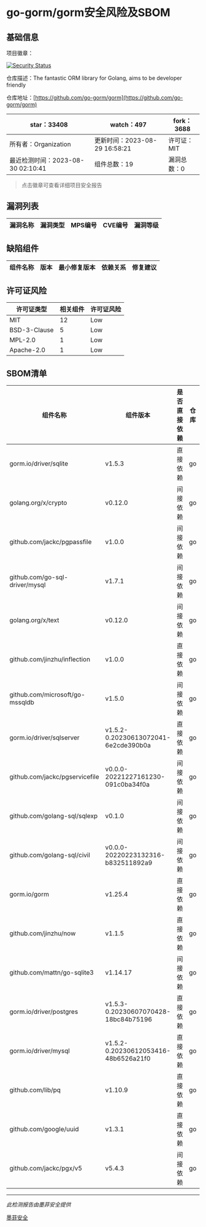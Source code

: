 # go-gorm/gorm安全风险及SBOM

## 基础信息

项目徽章：

[![Security Status](https://www.murphysec.com/platform3/v31/badge/1696586146447712256.svg)](https://www.murphysec.com/console/report/1696586146401574913/1696586146447712256)

仓库描述：The fantastic ORM library for Golang, aims to be developer friendly

仓库地址：[https://github.com/go-gorm/gorm](https://github.com/go-gorm/gorm)

| star：33408 | watch：497 | fork：3688 |
| ----------- | -------------- | ------------ |
| 所有者：Organization | 更新时间：2023-08-29 16:58:21 | 许可证：MIT |
| 最近检测时间：2023-08-30 02:10:41 | 组件总数：19 | 漏洞总数：0 |

> 点击徽章可查看详细项目安全报告



## 漏洞列表

| 漏洞名称 | 漏洞类型 | MPS编号 | CVE编号 | 漏洞等级 |
| ------- | ------ | ------- | ------ | ----- |





## 缺陷组件

| 组件名称 | 版本 | 最小修复版本 | 依赖关系 | 修复建议 |
| -------- | ---- | ------------ | -------- | -------- |





## 许可证风险

| 许可证类型 | 相关组件 | 许可证风险 |
| ---------- | -------- | ---------- |
|MIT|12|Low|
|BSD-3-Clause|5|Low|
|MPL-2.0|1|Low|
|Apache-2.0|1|Low|




## SBOM清单

| 组件名称 | 组件版本 | 是否直接依赖 | 仓库 |
| -------- | -------- | ------------ | ---- |
|gorm.io/driver/sqlite|v1.5.3|直接依赖|go|
|golang.org/x/crypto|v0.12.0|间接依赖|go|
|github.com/jackc/pgpassfile|v1.0.0|间接依赖|go|
|github.com/go-sql-driver/mysql|v1.7.1|间接依赖|go|
|golang.org/x/text|v0.12.0|间接依赖|go|
|github.com/jinzhu/inflection|v1.0.0|直接依赖|go|
|github.com/microsoft/go-mssqldb|v1.5.0|间接依赖|go|
|gorm.io/driver/sqlserver|v1.5.2-0.20230613072041-6e2cde390b0a|直接依赖|go|
|github.com/jackc/pgservicefile|v0.0.0-20221227161230-091c0ba34f0a|间接依赖|go|
|github.com/golang-sql/sqlexp|v0.1.0|间接依赖|go|
|github.com/golang-sql/civil|v0.0.0-20220223132316-b832511892a9|间接依赖|go|
|gorm.io/gorm|v1.25.4|直接依赖|go|
|github.com/jinzhu/now|v1.1.5|直接依赖|go|
|github.com/mattn/go-sqlite3|v1.14.17|间接依赖|go|
|gorm.io/driver/postgres|v1.5.3-0.20230607070428-18bc84b75196|直接依赖|go|
|gorm.io/driver/mysql|v1.5.2-0.20230612053416-48b6526a21f0|直接依赖|go|
|github.com/lib/pq|v1.10.9|直接依赖|go|
|github.com/google/uuid|v1.3.1|直接依赖|go|
|github.com/jackc/pgx/v5|v5.4.3|间接依赖|go|


------

*此检测报告由墨菲安全提供*

[墨菲安全](www.murphysec.com)